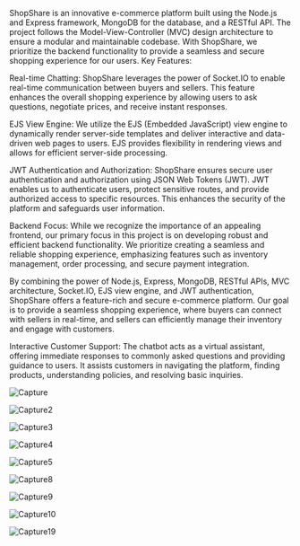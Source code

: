ShopShare is an innovative e-commerce platform built using the Node.js and Express framework, MongoDB for the database, and a RESTful API. The project follows the Model-View-Controller (MVC) design architecture to ensure a modular and maintainable codebase. With ShopShare, we prioritize the backend functionality to provide a seamless and secure shopping experience for our users. Key Features:

Real-time Chatting: ShopShare leverages the power of Socket.IO to enable real-time communication between buyers and sellers. This feature enhances the overall shopping experience by allowing users to ask questions, negotiate prices, and receive instant responses.

EJS View Engine: We utilize the EJS (Embedded JavaScript) view engine to dynamically render server-side templates and deliver interactive and data-driven web pages to users. EJS provides flexibility in rendering views and allows for efficient server-side processing.

JWT Authentication and Authorization: ShopShare ensures secure user authentication and authorization using JSON Web Tokens (JWT). JWT enables us to authenticate users, protect sensitive routes, and provide authorized access to specific resources. This enhances the security of the platform and safeguards user information.

Backend Focus: While we recognize the importance of an appealing frontend, our primary focus in this project is on developing robust and efficient backend functionality. We prioritize creating a seamless and reliable shopping experience, emphasizing features such as inventory management, order processing, and secure payment integration.

By combining the power of Node.js, Express, MongoDB, RESTful APIs, MVC architecture, Socket.IO, EJS view engine, and JWT authentication, ShopShare offers a feature-rich and secure e-commerce platform. Our goal is to provide a seamless shopping experience, where buyers can connect with sellers in real-time, and sellers can efficiently manage their inventory and engage with customers.

Interactive Customer Support: The chatbot acts as a virtual assistant, offering immediate responses to commonly asked questions and providing guidance to users. It assists customers in navigating the platform, finding products, understanding policies, and resolving basic inquiries.

![Capture](https://github.com/iikareem/Shopshare/assets/77942683/ff1a4fc6-bd4c-45a2-ad20-c380b520bdd5)

![Capture2](https://github.com/iikareem/Shopshare/assets/77942683/a590297b-480e-4c15-91f6-19cddb75d17b)

![Capture3](https://github.com/iikareem/Shopshare/assets/77942683/ea5249f1-5e60-49ac-8e52-c7b6637635e1)

![Capture4](https://github.com/iikareem/Shopshare/assets/77942683/3ca76e2a-dbba-48e1-947a-58b3f2459238)

![Capture5](https://github.com/iikareem/Shopshare/assets/77942683/be5f3cdc-3c89-4d7a-8d09-7440fa510eab)

![Capture8](https://github.com/iikareem/Shopshare/assets/77942683/27f83d8f-8e54-46e3-8195-66f6eccb254c)

![Capture9](https://github.com/iikareem/Shopshare/assets/77942683/c576f9bf-0c67-4f73-8a39-1d0d015a47d2)

![Capture10](https://github.com/iikareem/Shopshare/assets/77942683/d36284f8-210b-4c08-be96-2b8079bebef4)

![Capture19](https://github.com/iikareem/Shopshare/assets/77942683/8a02ef2d-94e3-4ebf-8948-a40d0fb5dd84)





